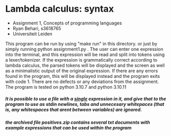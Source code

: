 # Lambda calculus: syntax
- Assignment 1, Concepts of programming languages
- Ryan Behari, s3618765
- Universiteit Leiden

This program can be run by using "make run" in this directory. or just by simply running 
python assignment1.py . The user can enter one expression into the terminal, and this
expression will be read and split into tokens using a lexer/tokenizer. If the expression
is grammatically correct according to lambda calculus, the parsed tokens will be displayed
and the screen as well as a minimalistic output of the original expression. If there are any
errors found in the program, this will be displayed instead and the program exits with code 1.
There are no defects or any deviations from the assignment. The program is tested on python 3.10.7
and python 3.10.11

##### It is possible to use a file with a <u>single</u> expression in it, and give that to the program to use as stdin newlines, tabs and unnecesary whitepaces (that is, any whitespaces that arent between variables) are ignored.

##### the archived file positives.zip contains several txt documents with example expressions that can be used within the program


